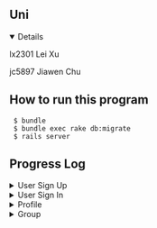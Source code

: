 ## Uni

<details open>

lx2301 Lei Xu

jc5897 Jiawen Chu
## How to run this program

```
 $ bundle
 $ bundle exec rake db:migrate                                      
 $ rails server
```

## Progress Log
</details>

<details >
<summary>User Sign Up</summary>
 <blockquote>
 <details >
  <summary>Done</summary>

 * Created a Users table in database using migration (new file "_create_users.rb" created in /db/migrate and I added few lines into it).
 Then followed normal steps to update schema
 ```
  $ rails g model User uni:string:index password:string uname:string (only run once)
  $ bundle exec rake db:migrate                                      
  $ rails server
 ```
 * Added signup method in movies_controller
 * Redefined create method in movies_controller to insert row into Users table
 * To see what's inside the table users
 ```
 $ rails db
 $ .headers on
 $ .mode columns    #(turn headers on and show database data in column mode )
 $ .table
 $ select * from users;
 ```
 * Added "gem 'bcrypt'" into Gemfile, remember to run 'bundle install' before deploy!
 * Password validation (confirm your password)
 * UNI cannot be null
 * Show error message use @user.errors on signup if user already exists <a href="https://stackoverflow.com/a/23975918/19843708">StackOverflow</a>
 * Wrote Cucumber and Rspec tests

  </details>
 
#### To DO(next iteration):
- [ ] Only validate password_confirmation field when needed(only when creating an account or changing password) (use has_secure_password and change column 'password' to 'password_digest')

</blockquote>
</details>

<details>
<summary>User Sign In</summary>
<blockquote>
 
#### Done
* Completed user signin funtion and password verification

#### To DO:
- [ ] Write Cucumber
- [ ] Write Rspec tests
`
</blockquote>
</details>

<details>
<summary>Profile</summary>
<blockquote>
 
#### Done
* Added six attributes to the Users table in database. (Run below six times and only run once) After the table is successfully built, it should not be run.
* Get User Id and use Update method to update user attributes in the database
* Create Course page and Profile page
* Link all pages together
* Write and Pass Cucumber and Rspec test
```
 $ rails g model AddLionmailToUser lionmail:string
 $ bundle exec rake db:migrate                                      
```
* Created a profile page

#### To DO (next iteration):
- [ ] Possible change the uni
- [ ] Possible do the checkbox rather than selection
- [ ] Check email format
- [ ] (If possible: only update fields that has input/ show original info when editing)
 </blockquote>
</details>

<details>
<summary>Group</summary>
 
#### To DO (next iteration):
- [ ] Can check this: <a href="https://dev.to/kjdowns/creating-a-user-login-system-ruby-on-rails-2kl2">StackOverflow</a> for checking uid of logged-in user
- [ ] Coverage for private user_params <a href="https://stackoverflow.com/questions/24292162/how-to-test-strong-params-with-rspec">How to test strong params with Rspec?</a>
 

 
</details>
